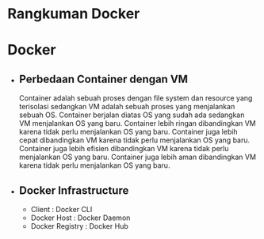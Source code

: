 # **Rangkuman Docker**

# **Docker**

- ## Perbedaan Container dengan VM

  Container adalah sebuah proses dengan file system dan resource yang terisolasi sedangkan VM adalah sebuah proses yang menjalankan sebuah OS. Container berjalan diatas OS yang sudah ada sedangkan VM menjalankan OS yang baru. Container lebih ringan dibandingkan VM karena tidak perlu menjalankan OS yang baru. Container juga lebih cepat dibandingkan VM karena tidak perlu menjalankan OS yang baru. Container juga lebih efisien dibandingkan VM karena tidak perlu menjalankan OS yang baru. Container juga lebih aman dibandingkan VM karena tidak perlu menjalankan OS yang baru.

- ## Docker Infrastructure
  - Client : Docker CLI
  - Docker Host : Docker Daemon
  - Docker Registry : Docker Hub

